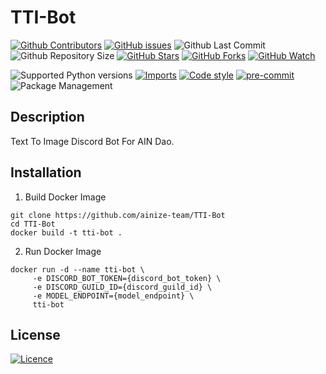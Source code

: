# TTI-Bot

[![Github Contributors](https://img.shields.io/github/contributors/ainize-team/TTI-Bot)](https://github.com/badges/ainize-team/TTI-Bot/contributors)
[![GitHub issues](https://img.shields.io/github/issues/ainize-team/TTI-Bot.svg)](https://github.com/ainize-team/TTI-Bot/issues)
![Github Last Commit](https://img.shields.io/github/last-commit/ainize-team/TTI-Bot)
![Github Repository Size](https://img.shields.io/github/repo-size/ainize-team/TTI-Bot)
[![GitHub Stars](https://img.shields.io/github/stars/ainize-team/TTI-Bot.svg)](https://github.com/ainize-team/TTI-Bot/stargazers)
[![GitHub Forks](https://img.shields.io/github/forks/ainize-team/TTI-Bot.svg)](https://github.com/ainize-team/TTI-Bot/network/members)
[![GitHub Watch](https://img.shields.io/github/watchers/ainize-team/TTI-Bot.svg)](https://github.com/ainize-team/TTI-Bot/watchers)

![Supported Python versions](https://img.shields.io/badge/python-3.8-brightgreen)
[![Imports](https://img.shields.io/badge/imports-isort-brightgreen)](https://pycqa.github.io/isort/)
[![Code style](https://img.shields.io/badge/code%20style-black-black)](https://black.readthedocs.io/en/stable/)
[![pre-commit](https://img.shields.io/badge/pre--commit-enabled-brightgreen?logo=pre-commit)](https://pre-commit.com/)
![Package Management](https://img.shields.io/badge/package%20management-poetry-blue)

## Description
Text To Image Discord Bot For AIN Dao.

## Installation
1. Build Docker Image
```
git clone https://github.com/ainize-team/TTI-Bot
cd TTI-Bot
docker build -t tti-bot .
```
2. Run Docker Image
```
docker run -d --name tti-bot \
     -e DISCORD_BOT_TOKEN={discord_bot_token} \
     -e DISCORD_GUILD_ID={discord_guild_id} \
     -e MODEL_ENDPOINT={model_endpoint} \
     tti-bot
```

## License

[![Licence](https://img.shields.io/github/license/ainize-team/TTI-Bot.svg)](./LICENSE)
